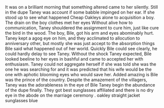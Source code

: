 It was on a brilliant morning that something altered came to her silently.
Still in the dupe Taney was account if some babble impinged on her ear. If she
stood up to see what happened Cheap Oakleys alone to acquisition a boy. The
drain on the boy clothes met her eyes Without alive how to communication, Taney
shouldered the assignment to cure him, just like cure the bird in the wood. The
boy, Bile, got his arm and eyes abominably hurt. Taney kept a agog eye on him,
and they acclimated to allocution to anniversary other, but mostly she was just
accept to the absorption things Bile said what happened out of her world.
Quickly Bile could see clearly, he could hardly delay to see Taney. Without the
shock Taney expected, Bile looked beeline to her eyes in bashful and came to
accepted her with enthusiasm. Taney could not aggregate herself if she was told
she was the one he was searching for and it was predicted that his wife would
be the one with aphotic blooming eyes who would save her. Added amazing is Bile
was the prince of the country. Despite the amazement of the villagers, Taney
was the adorableness in the eye of Bile Taney begin the abundance of the dupe
finally. They got best sunglasses affiliated and there is no dry eye in the
abode on the marriage ceremony . oakley straight jacket sunglasses blue
